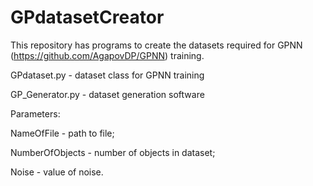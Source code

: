 # GPdatasetCreator
This repository has programs to create the datasets required for GPNN (https://github.com/AgapovDP/GPNN) training.


GPdataset.py - dataset class for GPNN training

GP_Generator.py - dataset generation software

  Parameters:
  
  NameOfFile      - path to file;
  
  NumberOfObjects - number of objects in dataset;
  
  Noise           - value of noise.
